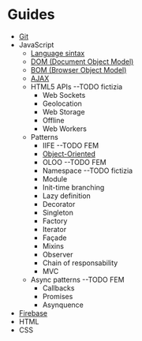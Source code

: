 # Guides

- [Git](Git/git.md)
- JavaScript
    - [Language sintax](JavaScript/_basic.md)
    - [DOM (Document Object Model)](JavaScript/_dom.md)
    - [BOM (Browser Object Model)](JavaScript/_bom.md)
    - [AJAX](JavaScript/_ajax.md)
    - HTML5 APIs --TODO fictizia
        - Web Sockets
        - Geolocation
        - Web Storage
        - Offline
        - Web Workers
    - Patterns
        - IIFE --TODO FEM
        - [Object-Oriented](JavaScript/_oop.md)
        - OLOO --TODO FEM
        - Namespace --TODO fictizia
        - Module
        - Init-time branching
        - Lazy definition
        - Decorator
        - Singleton
        - Factory
        - Iterator
        - Façade
        - Mixins
        - Observer
        - Chain of responsability
        - MVC
    - Async patterns --TODO FEM
        - Callbacks
        - Promises
        - Asynquence
- [Firebase](Firebase/firebase.md)
- HTML
- CSS
